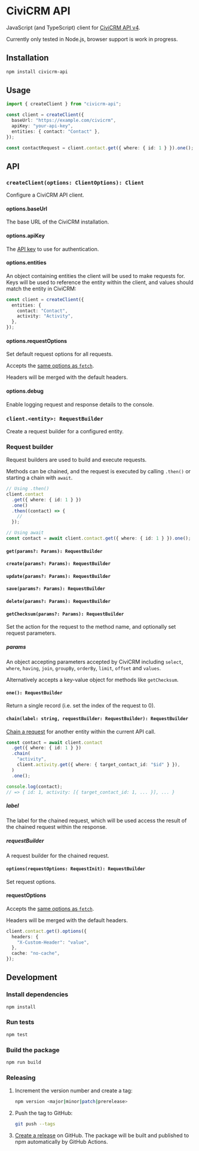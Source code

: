 # CiviCRM API

JavaScript (and TypeScript) client for [CiviCRM API v4](https://docs.civicrm.org/dev/en/latest/api/v4/usage/).

Currently only tested in Node.js, browser support is work in progress.

## Installation

```sh
npm install civicrm-api
```

## Usage

```ts
import { createClient } from "civicrm-api";

const client = createClient({
  baseUrl: "https://example.com/civicrm",
  apiKey: "your-api-key",
  entities: { contact: "Contact" },
});

const contactRequest = client.contact.get({ where: { id: 1 } }).one();
```

## API

### `createClient(options: ClientOptions): Client`

Configure a CiviCRM API client.

#### options.baseUrl

The base URL of the CiviCRM installation.

#### options.apiKey

The [API key](https://docs.civicrm.org/sysadmin/en/latest/setup/api-keys/) to
use for authentication.

#### options.entities

An object containing entities the client will be used to make requests for. Keys
will be
used to reference the entity within the client, and values should match the
entity in CiviCRM:

```ts
const client = createClient({
  entities: {
    contact: "Contact",
    activity: "Activity",
  },
});
```

#### options.requestOptions

Set default request options for all requests.

Accepts
the [same options as `fetch`](https://developer.mozilla.org/en-US/docs/Web/API/fetch#options).

Headers will be merged with the default headers.

#### options.debug

Enable logging request and response details to the console.

### `client.<entity>: RequestBuilder`

Create a request builder for a configured entity.

### Request builder

Request builders are used to build and execute requests.

Methods can be chained, and the request is executed by
calling `.then()` or starting a chain with `await`.

```ts
// Using .then()
client.contact
  .get({ where: { id: 1 } })
  .one()
  .then((contact) => {
    //
  });

// Using await
const contact = await client.contact.get({ where: { id: 1 } }).one();
```

#### `get(params?: Params): RequestBuilder`

#### `create(params?: Params): RequestBuilder`

#### `update(params?: Params): RequestBuilder`

#### `save(params?: Params): RequestBuilder`

#### `delete(params?: Params): RequestBuilder`

#### `getChecksum(params?: Params): RequestBuilder`

Set the action for the request to the method name, and optionally set request
parameters.

##### params

An object accepting parameters accepted by CiviCRM
including `select`, `where`, `having`, `join`,
`groupBy`, `orderBy`, `limit`, `offset` and `values`.

Alternatively accepts a key-value object for methods like `getChecksum`.

#### `one(): RequestBuilder`

Return a single record (i.e. set the index of the request to 0).

#### `chain(label: string, requestBuilder: RequestBuilder): RequestBuilder`

[Chain a request](https://docs.civicrm.org/dev/en/latest/api/v4/chaining/#apiv4-chaining)
for another entity within the current API call.

```ts
const contact = await client.contact
  .get({ where: { id: 1 } })
  .chain(
    "activity",
    client.activity.get({ where: { target_contact_id: "$id" } }),
  )
  .one();

console.log(contact);
// => { id: 1, activity: [{ target_contact_id: 1, ... }], ... }
```

##### label

The label for the chained request, which will be used access the result of the
chained request within the response.

##### requestBuilder

A request builder for the chained request.

#### `options(requestOptions: RequestInit): RequestBuilder`

Set request options.

#### requestOptions

Accepts
the [same options as `fetch`](https://developer.mozilla.org/en-US/docs/Web/API/fetch#options).

Headers will be merged with the default headers.

```ts
client.contact.get().options({
  headers: {
    "X-Custom-Header": "value",
  },
  cache: "no-cache",
});
```

## Development

### Install dependencies

```sh
npm install
```

### Run tests

```sh
npm test
```

### Build the package

```sh
npm run build
```

### Releasing

1. Increment the version number and create a tag:

   ```sh
   npm version <major|minor|patch|prerelease>
   ```

2. Push the tag to GitHub:

   ```sh
   git push --tags
   ```

3. [Create a release](https://github.com/socialistalternative/civicrm-api/releases/new)
   on GitHub. The package will be built and published to npm automatically by
   GitHub Actions.
